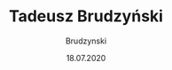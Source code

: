 ---
title: "Tadeusz Brudzyński"
episode: 3
author: "Brudzynski"
date: "18.07.2020"
description: '„Osobność człowieka była bardzo często zaznaczona na jego obrazach” – mówi była żona Małgorzata Brudzyńska.'
page: "podcast_Brudzynski_3"
unpublished: false
unpublished_episode: "Trzeci"
---